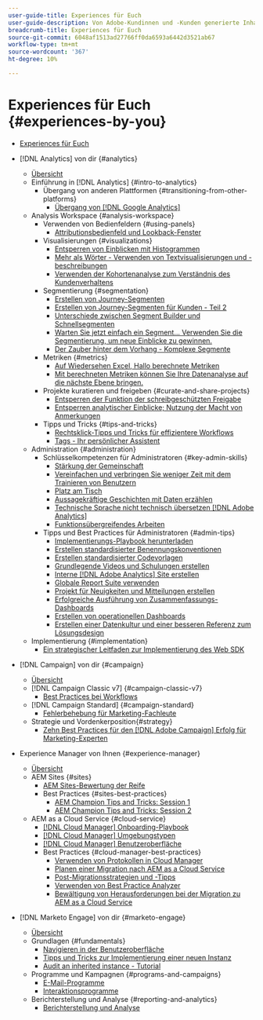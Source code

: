 ```yaml
---
user-guide-title: Experiences für Euch
user-guide-description: Von Adobe-Kundinnen und -Kunden generierte Inhalte
breadcrumb-title: Experiences für Euch
source-git-commit: 6048af1513ad27766ff0da6593a6442d3521ab67
workflow-type: tm+mt
source-wordcount: '367'
ht-degree: 10%

---
```



# Experiences für Euch {#experiences-by-you}

+ [Experiences für Euch](/help/overview.md)

+ [!DNL Analytics] von dir {#analytics}
   + [Übersicht](/help/analytics/overview.md)
   + Einführung in [!DNL Analytics] {#intro-to-analytics}
      + Übergang von anderen Plattformen {#transitioning-from-other-platforms}
         + [Übergang von  [!DNL Google Analytics]](../analytics/intro-to-analytics/transitioning-from-other-platforms/transition-from-google-analytics.md)
   + Analysis Workspace {#analysis-workspace}
      + Verwenden von Bedienfeldern {#using-panels}
         + [Attributionsbedienfeld und Lookback-Fenster](../analytics/analysis-workspace/using-panels/understanding-adobe-analytics-attribution-panel-and-lookback-windows.md)
      + Visualisierungen {#visualizations}
         + [Entsperren von Einblicken mit Histogrammen](../analytics/analysis-workspace/visualizations/unlocking-insights-with-histograms.md)
         + [Mehr als Wörter - Verwenden von Textvisualisierungen und -beschreibungen](../analytics/analysis-workspace/visualizations/more-than-words-using-text-visualizations-and-descriptions.md)
         + [Verwenden der Kohortenanalyse zum Verständnis des Kundenverhaltens](../analytics/analysis-workspace/visualizations/use-cohort-analysis-to-understand-customer-behavior.md)
      + Segmentierung {#segmentation}
         + [Erstellen von Journey-Segmenten](../analytics/analysis-workspace/segmentation/building-customer-journey-segments.md)
         + [Erstellen von Journey-Segmenten für Kunden - Teil 2](../analytics/analysis-workspace/segmentation/building-customer-journey-segments-part-two.md)
         + [Unterschiede zwischen Segment Builder und Schnellsegmenten](../analytics/analysis-workspace/segmentation/differences-between-the-segment-builder-and-quick-segments.md)
         + [Warten Sie jetzt einfach ein Segment... Verwenden Sie die Segmentierung, um neue Einblicke zu gewinnen.](../analytics/analysis-workspace/segmentation/segmentation-to-discover-new-insights.md)
         + [Der Zauber hinter dem Vorhang - Komplexe Segmente](../analytics/analysis-workspace/segmentation/the-magic-behind-the-curtain-complex-segments.md)
      + Metriken {#metrics}
         + [Auf Wiedersehen Excel, Hallo berechnete Metriken](../analytics/analysis-workspace/metrics/goodbye-excel-hello-calculated-metrics.md)
         + [Mit berechneten Metriken können Sie Ihre Datenanalyse auf die nächste Ebene bringen.](../analytics/analysis-workspace/metrics/take-your-data-analysis-to-the-next-level-with-calculated-metrics.md)
      + Projekte kuratieren und freigeben {#curate-and-share-projects}
         + [Entsperren der Funktion der schreibgeschützten Freigabe](../analytics/analysis-workspace/curate-and-share-projects/unlocking-the-power-of-view-only-sharing.md)
         + [Entsperren analytischer Einblicke; Nutzung der Macht von Anmerkungen](../analytics/analysis-workspace/curate-and-share-projects/harnessing-the-power-of-annotations.md)
      + Tipps und Tricks {#tips-and-tricks}
         + [Rechtsklick-Tipps und Tricks für effizientere Workflows](../analytics/analysis-workspace/tips-and-tricks/right-click-tips-and-tricks-for-more-efficient-workflows.md)
         + [Tags - Ihr persönlicher Assistent](../analytics/analysis-workspace/tips-and-tricks/tags-your-personal-assistant.md)
   + Administration {#administration}
      + Schlüsselkompetenzen für Administratoren {#key-admin-skills}
         + [Stärkung der Gemeinschaft](../analytics/administration/key-admin-skills/empowered-community.md)
         + [Vereinfachen und verbringen Sie weniger Zeit mit dem Trainieren von Benutzern](../analytics/administration/key-admin-skills/simplify-training-users.md)
         + [Platz am Tisch](../analytics/administration/key-admin-skills/gaining-a-seat-at-the-table.md)
         + [Aussagekräftige Geschichten mit Daten erzählen](../analytics/administration/key-admin-skills/telling-impactful-stories-with-data.md)
         + [Technische Sprache nicht technisch übersetzen [!DNL Adobe Analytics] ](../analytics/administration/key-admin-skills/translating-adobe-analytics-technical-language.md)
         + [Funktionsübergreifendes Arbeiten](../analytics/administration/key-admin-skills/working-cross-functionally.md)
      + Tipps und Best Practices für Administratoren {#admin-tips}
         + [Implementierungs-Playbook herunterladen](../analytics/administration/admin-tips/download-the-adobe-analytics-implementation-playbook.md)
         + [Erstellen standardisierter Benennungskonventionen](../analytics/administration/admin-tips/create-standardized-naming-conventions.md)
         + [Erstellen standardisierter Codevorlagen](../analytics/administration/admin-tips/create-standardized-code-templates.md)
         + [Grundlegende Videos und Schulungen erstellen](../analytics/administration/admin-tips/create-basic-videos-and-training.md)
         + [Interne [!DNL Adobe Analytics] Site erstellen](../analytics/administration/admin-tips/create-an-internal-adobe-analytics-site.md)
         + [Globale Report Suite verwenden](../analytics/administration/admin-tips/use-a-global-report-suite.md)
         + [Projekt für Neuigkeiten und Mitteilungen erstellen](../analytics/administration/admin-tips/create-a-news-and-announcements-project.md)
         + [Erfolgreiche Ausführung von Zusammenfassungs-Dashboards](../analytics/administration/admin-tips/driving-success-with-executive-summary-dashboards.md)
         + [Erstellen von operationellen Dashboards](../analytics/administration/admin-tips/create-operational-dashboards.md)
         + [Erstellen einer Datenkultur und einer besseren Referenz zum Lösungsdesign](../analytics/administration/admin-tips/better-sdr.md)
   + Implementierung {#implementation}
      + [Ein strategischer Leitfaden zur Implementierung des Web SDK](../analytics/implementation/strategic-guide-to-implementing-web-sdk.md)
+ [!DNL Campaign] von dir {#campaign}
   + [Übersicht](/help/campaign/overview.md)
   + [!DNL Campaign Classic v7] {#campaign-classic-v7}
      + [Best Practices bei Workflows](/help/campaign/ac-v7/workflow-best-practices-for-marketers.md)
   + [!DNL Campaign Standard] {#campaign-standard}
      + [Fehlerbehebung für Marketing-Fachleute](/help/campaign/acs/troubleshooting-for-marketers.md)
   + Strategie und Vordenkerposition{#strategy}
      + [Zehn Best Practices für den [!DNL Adobe Campaign] Erfolg für Marketing-Experten](/help/campaign/10-best-practices-for-marketers.md)
+ Experience Manager von Ihnen {#experience-manager}
   + [Übersicht](/help/experience-manager/overview.md)
   + AEM Sites {#sites}
      + [AEM Sites-Bewertung der Reife](/help/experience-manager/sites/expert-resources/maturity-assessment.md)
      + Best Practices {#sites-best-practices}
         + [AEM Champion Tips and Tricks: Session 1](/help/experience-manager/sites/expert-resources/champion-tips-1.md)
         + [AEM Champion Tips and Tricks: Session 2](/help/experience-manager/sites/expert-resources/champion-tips-2.md)
   + AEM as a Cloud Service {#cloud-service}
      + [[!DNL Cloud Manager] Onboarding-Playbook](/help/experience-manager/cloud-service/expert-resources/aem-champions/onboarding-playbook.md)
      + [[!DNL Cloud Manager] Umgebungstypen](/help/experience-manager/cloud-service/expert-resources/aem-champions/environment-types.md)
      + [[!DNL Cloud Manager] Benutzeroberfläche](/help/experience-manager/cloud-service/expert-resources/aem-champions/cloud-manager-ui.md)
      + Best Practices {#cloud-manager-best-practices}
         + [Verwenden von Protokollen in Cloud Manager](/help/experience-manager/cloud-service/expert-resources/aem-champions/cloud-manager-using-logs.md)
         + [Planen einer Migration nach AEM as a Cloud Service](/help/experience-manager/cloud-service/expert-resources/aem-champions/migration.md)
         + [Post-Migrationsstrategien und -Tipps](/help/experience-manager/cloud-service/expert-resources/aem-champions/post-migration.md)
         + [Verwenden von Best Practice Analyzer](/help/experience-manager/cloud-service/expert-resources/aem-champions/best-practice-analyzer.md)
         + [Bewältigung von Herausforderungen bei der Migration zu AEM as a Cloud Service](/help/experience-manager/cloud-service/expert-resources/aem-champions/migration-challenges.md)
+ [!DNL Marketo Engage] von dir {#marketo-engage}
   + [Übersicht](/help/marketo/overview.md)
   + Grundlagen {#fundamentals}
      + [Navigieren in der Benutzeroberfläche](/help/marketo/fundamentals/ui-navigation.md)
      + [Tipps und Tricks zur Implementierung einer neuen Instanz](https://experienceleague.adobe.com/en/docs/experiences-by-you/implementing-new-instance/overview)
      + [Audit an inherited instance - Tutorial](https://experienceleague.adobe.com/docs/experiences-by-you/auditing-an-inherited-instance/overview.html)
   + Programme und Kampagnen {#programs-and-campaigns}
      + [E-Mail-Programme](/help/marketo/programs/email-programs.md)
      + [Interaktionsprogramme](/help/marketo/programs/engagement-programs.md)
   + Berichterstellung und Analyse {#reporting-and-analytics}
      + [Berichterstellung und Analyse](/help/marketo/reporting/reporting-and-analytics.md)

